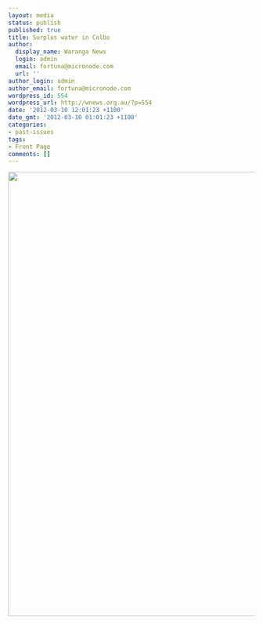 ```yaml
---
layout: media
status: publish
published: true
title: Surplus water in Colbo
author:
  display_name: Waranga News
  login: admin
  email: fortuna@micronode.com
  url: ''
author_login: admin
author_email: fortuna@micronode.com
wordpress_id: 554
wordpress_url: http://wnews.org.au/?p=554
date: '2012-03-10 12:01:23 +1100'
date_gmt: '2012-03-10 01:01:23 +1100'
categories:
- past-issues
tags:
- Front Page
comments: []
---
```


<a href="{{ site.url }}/images/2012/03/frontpage-20120308.pdf"><img class="alignnone size-full wp-image-551" title="Front Page - 8 March, 2012" src="{{ site.url }}/images/2012/03/frontpage-20120308.png" alt="" width="624" height="907" /></a>
